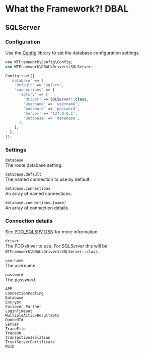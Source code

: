 # What the Framework?! DBAL

## SQLServer

### Configuration

Use the [Config](https://github.com/wtframework/config) library to set the database configuration settings.

```php
use WTFramework\Config\Config;
use WTFramework\DBAL\Drivers\SQLServer;

Config::set([
  'database' => [
    'default' => 'sqlsrv',
    'connections' => [
      'sqlsrv' => [
        'driver' => SQLServer::class,
        'username' => 'username',
        'password' => 'password',
        'Server' => '127.0.0.1',
        'Database' => 'database',
      ],
    ],
  ],
]);
```

### Settings

`database`\
The route database setting.

`database.default`\
The named connection to use by default.

`database.connections`\
An array of named connections.

`database.connections.[name]`\
An array of connection details.

### Connection details

See [PDO_SQLSRV DSN](https://www.php.net/manual/en/ref.pdo-sqlsrv.connection.php) for more information.

`driver`\
The PDO driver to use. For SQLServer this will be `WTFramework\DBAL\Drivers\SQLServer::class`.

`username`\
The username.

`password`\
The password.

`APP`\
`ConnectionPooling`\
`Database`\
`Encrypt`\
`Failover_Partner`\
`LoginTimeout`\
`MultipleActiveResultSets`\
`QuotedId`\
`Server`\
`TraceFile`\
`TraceOn`\
`TransactionIsolation`\
`TrustServerCertificate`\
`WSID`